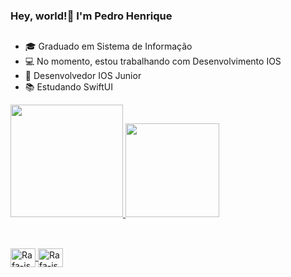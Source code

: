 ### Hey, world!👋  I'm Pedro Henrique  
##





- 🎓 Graduado em Sistema de Informação
- 💻 No momento, estou trabalhando com Desenvolvimento IOS 
- 🏅 Desenvolvedor IOS Junior
- 📚 Estudando SwiftUI


<div>
  <a href="https://github.com/let-pedro">
  <img height="180em" src="https://github-readme-stats.vercel.app/api?username=let-pedro&show_icons=true&theme=dracula&include_all_commits=true&cont_private=true"/>  <img height="150em" src="https://github-readme-stats.vercel.app/api/top-langs/?username=let-pedro&layout=compact&langs_count=16&theme=dracula"/>
</div>
  
## 
  
 <div style="display: inline_block"><br>
   <img align="center" alt="Rafa-js" height="30" width="40" src="https://cdn.jsdelivr.net/gh/devicons/devicon/icons/swift/swift-original.svg"/>
   <img align="center" alt="Rafa-js" height="30" width="40" src="https://cdn.jsdelivr.net/gh/devicons/devicon/icons/firebase/firebase-plain-wordmark.svg"/>
 </div>  
                                                                 
                                                            
                                                                 
